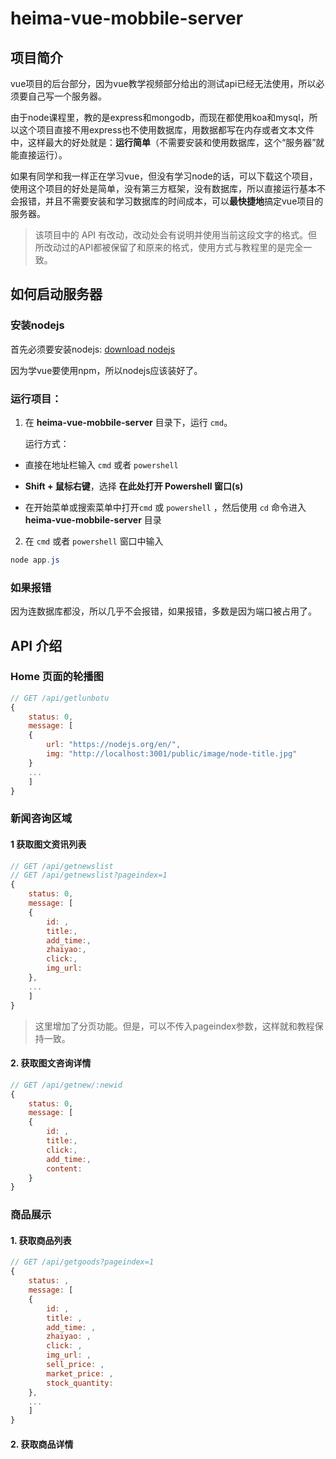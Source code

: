 # heima-vue-mobbile-server



## 项目简介

vue项目的后台部分，因为vue教学视频部分给出的测试api已经无法使用，所以必须要自己写一个服务器。

由于node课程里，教的是express和mongodb，而现在都使用koa和mysql，所以这个项目直接不用express也不使用数据库，用数据都写在内存或者文本文件中，这样最大的好处就是：**运行简单**（不需要安装和使用数据库，这个“服务器”就能直接运行）。

如果有同学和我一样正在学习vue，但没有学习node的话，可以下载这个项目，使用这个项目的好处是简单，没有第三方框架，没有数据库，所以直接运行基本不会报错，并且不需要安装和学习数据库的时间成本，可以**最快捷地**搞定vue项目的服务器。

> 该项目中的 API 有改动，改动处会有说明并使用当前这段文字的格式。但所改动过的API都被保留了和原来的格式，使用方式与教程里的是完全一致。



## 如何启动服务器



### 安装nodejs

首先必须要安装nodejs: [download nodejs](https://nodejs.org/en/download/)

因为学vue要使用npm，所以nodejs应该装好了。



### 运行项目：

1. 在 **heima-vue-mobbile-server** 目录下，运行 `cmd`。

   运行方式：

- 直接在地址栏输入 `cmd` 或者 `powershell`

- **Shift + 鼠标右键**，选择 **在此处打开 Powershell 窗口(s)**

- 在开始菜单或搜索菜单中打开`cmd` 或 `powershell` ，然后使用 `cd` 命令进入**heima-vue-mobbile-server** 目录



2. 在 `cmd` 或者 `powershell` 窗口中输入

``` powershell
node app.js
```



### 如果报错

因为连数据库都没，所以几乎不会报错，如果报错，多数是因为端口被占用了。





## API 介绍



### Home 页面的轮播图

```javascript
// GET /api/getlunbotu
{
    status: 0,
    message: [
    {
        url: "https://nodejs.org/en/", 
        img: "http://localhost:3001/public/image/node-title.jpg"
    }
    ...
    ]
}
```



### 新闻咨询区域



#### 1 获取图文资讯列表

``` javascript
// GET /api/getnewslist
// GET /api/getnewslist?pageindex=1
{
    status: 0,
    message: [
    {
        id: , 
        title:,
        add_time:,
        zhaiyao:,
        click:,
        img_url:
    },
    ...
    ]
}
```

> 这里增加了分页功能。但是，可以不传入pageindex参数，这样就和教程保持一致。



#### 2. 获取图文咨询详情

``` javascript
// GET /api/getnew/:newid
{
    status: 0,
    message: [
    {
        id: , 
        title:,
        click:,
        add_time:,
        content:
    }
}
```



### 商品展示



#### 1. 获取商品列表

``` javascript
// GET /api/getgoods?pageindex=1
{
    status: ,
    message: [
    {
        id: , 
        title: ,
        add_time: ,
        zhaiyao: ,
        click: ,
        img_url: ,
        sell_price: ,
        market_price: ,
        stock_quantity:
    },
    ...
    ]
}
```



#### 2. 获取商品详情